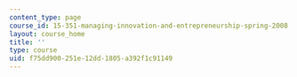 ```yaml
---
content_type: page
course_id: 15-351-managing-innovation-and-entrepreneurship-spring-2008
layout: course_home
title: ''
type: course
uid: f75dd900-251e-12dd-1805-a392f1c91149
---
```

